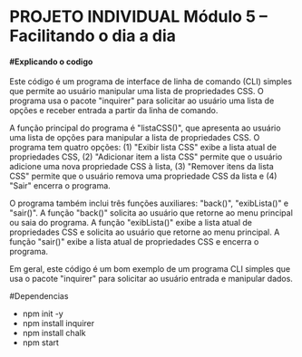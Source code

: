 <h1>PROJETO INDIVIDUAL Módulo 5 – Facilitando o dia a dia</h1> 

<h4>#Explicando o codigo </h4>

  
  Este código é um programa de interface de linha de comando (CLI) simples que permite ao usuário manipular uma lista de propriedades CSS. O programa usa o pacote "inquirer" para solicitar ao usuário uma lista de opções e receber entrada a partir da linha de comando.

A função principal do programa é "listaCSS()", que apresenta ao usuário uma lista de opções para manipular a lista de propriedades CSS. O programa tem quatro opções: (1) "Exibir lista CSS" exibe a lista atual de propriedades CSS, (2) "Adicionar item a lista CSS" permite que o usuário adicione uma nova propriedade CSS à lista, (3) "Remover itens da lista CSS" permite que o usuário remova uma propriedade CSS da lista e (4) "Sair" encerra o programa.

O programa também inclui três funções auxiliares: "back()", "exibLista()" e "sair()". A função "back()" solicita ao usuário que retorne ao menu principal ou saia do programa. A função "exibLista()" exibe a lista atual de propriedades CSS e solicita ao usuário que retorne ao menu principal. A função "sair()" exibe a lista atual de propriedades CSS e encerra o programa.

Em geral, este código é um bom exemplo de um programa CLI simples que usa o pacote "inquirer" para solicitar ao usuário entrada e manipular dados.

#Dependencias

* npm init -y </br>
* npm install inquirer </br>
* npm install chalk </br>
* npm start </br>
